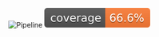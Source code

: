 ![Pipeline](https://github.com/Ghilil/apitestgitaction/actions/workflows/ci.yml/badge.svg)
[![Coverage](.github/badges/jacoco.svg)](https://github.com/Ghilil/apitestgitaction/actions/workflows/build.yml)
